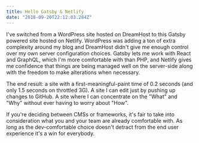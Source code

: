 ```yaml
---
title: Hello Gatsby & Netlify
date: "2018-09-20T22:12:03.284Z"
---
```


I've switched from a WordPress site hosted on DreamHost to this Gatsby powered site hosted on Netlify. WordPress was adding a ton of extra complexity around my blog and DreamHost didn't give me enough control over my own server configuration choices. Gatsby lets me work with React and GraphQL, which I'm more comfortable with than PHP, and Netlify gives me confidence that things are being managed well on the server-side along with the freedom to make alterations when necessary.

The end result: a site with a first-meaningful-paint time of 0.2 seconds (and only 1.5 seconds on throttled 3G). A site I can edit just by pushing up changes to GitHub. A site where I can concentrate on the "What" and "Why" without ever having to worry about "How".

If you're deciding between CMSs or frameworks, it's fair to take into consideration what you and your team are already comfortable with. As long as the dev-comfortable choice doesn't detract from the end user experience it's a win for everybody.
